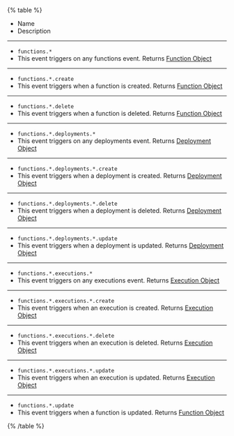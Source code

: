 {% table %}

-   Name
-   Description

---

-   `functions.*`
-   This event triggers on any functions event.
    Returns [Function Object](/docs/references/cloud/models/function)

---

-   `functions.*.create`
-   This event triggers when a function is created.
    Returns [Function Object](/docs/references/cloud/models/function)

---

-   `functions.*.delete`
-   This event triggers when a function is deleted.
    Returns [Function Object](/docs/references/cloud/models/function)

---

-   `functions.*.deployments.*`
-   This event triggers on any deployments event.
    Returns [Deployment Object](/docs/references/cloud/models/deployment)

---

-   `functions.*.deployments.*.create`
-   This event triggers when a deployment is created.
    Returns [Deployment Object](/docs/references/cloud/models/deployment)

---

-   `functions.*.deployments.*.delete`
-   This event triggers when a deployment is deleted.
    Returns [Deployment Object](/docs/references/cloud/models/deployment)

---

-   `functions.*.deployments.*.update`
-   This event triggers when a deployment is updated.
    Returns [Deployment Object](/docs/references/cloud/models/deployment)

---

-   `functions.*.executions.*`
-   This event triggers on any executions event.
    Returns [Execution Object](/docs/references/cloud/models/execution)

---

-   `functions.*.executions.*.create`
-   This event triggers when an execution is created.
    Returns [Execution Object](/docs/references/cloud/models/execution)

---

-   `functions.*.executions.*.delete`
-   This event triggers when an execution is deleted.
    Returns [Execution Object](/docs/references/cloud/models/execution)

---

-   `functions.*.executions.*.update`
-   This event triggers when an execution is updated.
    Returns [Execution Object](/docs/references/cloud/models/execution)

---

-   `functions.*.update`
-   This event triggers when a function is updated.
    Returns [Function Object](/docs/references/cloud/models/function)

{% /table %}
